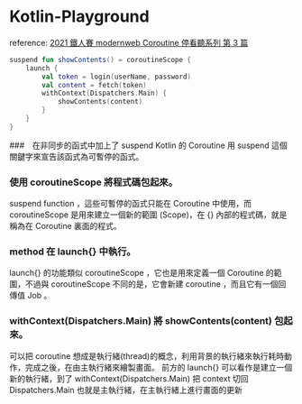 # Kotlin-Playground
reference:  <a href="https://ithelp.ithome.com.tw/articles/10261496">2021 鐵人賽 modernweb Coroutine 停看聽系列 第 3 篇</a>

```kotlin
suspend fun showContents() = coroutineScope {
    launch {
        val token = login(userName, password)
        val content = fetch(token)
        withContext(Dispatchers.Main) {
            showContents(content)
        }
    }
}

```

###　在非同步的函式中加上了 suspend
  Kotlin 的 Coroutine 用 suspend 這個關鍵字來宣告該函式為可暫停的函式。
### 使用 coroutineScope 將程式碼包起來。
  suspend function ，這些可暫停的函式只能在 Coroutine 中使用，而 coroutineScope 是用來建立一個新的範圍 (Scope)，在 {} 內部的程式碼，就是稱為在 Coroutine 裏面的程式。
### method 在 launch{} 中執行。
  launch{} 的功能類似 coroutineScope ，它也是用來定義一個 Coroutine 的範圍，不過與 coroutineScope 不同的是，它會新建 coroutine ，而且它有一個回傳值 Job 。
### withContext(Dispatchers.Main) 將 showContents(content) 包起來。
  可以把 coroutine 想成是執行緒(thread)的概念，利用背景的執行緒來執行耗時動作，完成之後，在由主執行緒來繪製畫面。
  前方的 launch{} 可以看作是建立一個新的執行緒，到了 withContext(Dispatchers.Main) 把 context 切回 Dispatchers.Main 也就是主執行緒，在主執行緒上進行畫面的更新
